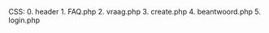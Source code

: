 CSS:
    0. header
    1. FAQ.php
    2. vraag.php
    3. create.php
    4. beantwoord.php
    5. login.php
    